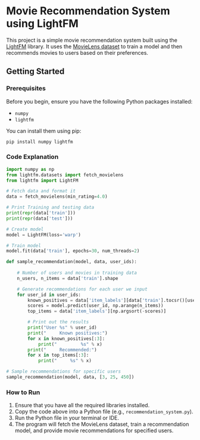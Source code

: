 
# Movie Recommendation System using LightFM

This project is a simple movie recommendation system built using the [LightFM](https://making.lyst.com/lightfm/docs/home.html) library. It uses the [MovieLens dataset](https://grouplens.org/datasets/movielens/) to train a model and then recommends movies to users based on their preferences.

## Getting Started

### Prerequisites

Before you begin, ensure you have the following Python packages installed:

- `numpy`
- `lightfm`

You can install them using pip:

```bash
pip install numpy lightfm
```

### Code Explanation

```python
import numpy as np
from lightfm.datasets import fetch_movielens
from lightfm import LightFM

# Fetch data and format it
data = fetch_movielens(min_rating=4.0)

# Print Training and testing data
print(repr(data['train']))
print(repr(data['test']))

# Create model
model = LightFM(loss='warp')

# Train model
model.fit(data['train'], epochs=30, num_threads=2)

def sample_recommendation(model, data, user_ids):
    
    # Number of users and movies in training data
    n_users, n_items = data['train'].shape

    # Generate recommendations for each user we input
    for user_id in user_ids:
        known_positives = data['item_labels'][data['train'].tocsr()[user_id].indices]
        scores = model.predict(user_id, np.arange(n_items))
        top_items = data['item_labels'][np.argsort(-scores)]

        # Print out the results
        print("User %s" % user_id)
        print("     Known positives:")
        for x in known_positives[:3]:
            print("         %s" % x)
        print("     Recommended:")
        for x in top_items[:3]:
            print("     %s" % x)

# Sample recommendations for specific users
sample_recommendation(model, data, [3, 25, 450])
```

### How to Run

1. Ensure that you have all the required libraries installed.
2. Copy the code above into a Python file (e.g., `recommendation_system.py`).
3. Run the Python file in your terminal or IDE.
4. The program will fetch the MovieLens dataset, train a recommendation model, and provide movie recommendations for specified users.

